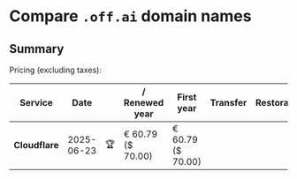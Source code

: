 # Compare `.off.ai` domain names

## Summary

Pricing (excluding taxes):

| Service | Date |  | / Renewed year | First year | Transfer | Restoration |
|--|--|--|--|--|--|--|
| **Cloudflare** | 2025-06-23 | 🏆 | € 60.79<br>($ 70.00) | € 60.79<br>($ 70.00) |  |  |
